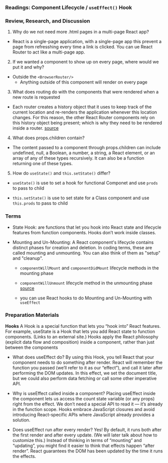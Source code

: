 

### Readings: Component Lifecycle / `useEffect()` Hook

### Review, Research, and Discussion

1. Why do we not need more .html pages in a multi-page React app?

  - React is a single-page application, with a single-page app this  prevent a page from refresshing every time a link is clicked. You can ue React Router to act like a  multi-page app.

2. If we wanted a component to show up on every page, where would we put it and 
why?

  - Outside the `<BrowserRouter/>`
    - Anything outside of this component will render on every page

3. What does routing do with the components that were rendered when a new route is requested

  - Each router creates a history object that it uses to keep track of the current location and re-renders the application whenever this location changes. For this reason, the other React Router components rely on this history object being present; which is why they need to be rendered inside a router. [source](https://medium.com/the-andela-way/understanding-the-fundamentals-of-routing-in-react-b29f806b157e)

4. What does props.children contain?
  
  - The content passed to a component through props.children can include
undefined, null, a Boolean, a number, a string, a React element, or an array of any of these types recursively. It can also be a function returning one of these types. 

5. How do `useState()` and `this.setState()` differ?

  - `useState()` is use to set a hook for functional Componet and use `prods` to pass to child

  - `this.setState()` is use to set state for a Class component and use `this.prods` to pass to child

### Terms

- State Hook: are functions that let you hook into React state and lifecycle features from function components. Hooks don’t work inside classes.

- Mounting and Un-Mounting: A React component's lifecycle contains distinct phases for creation and deletion. In coding terms, these are called mounting and unmounting. You can also think of them as "setup" and "cleanup".
  - `componentWillMount` and `componentDidMount` lifecycle methods in the mounting phase
  - `componentWillUnmount` lifecycle method in the unmounting phase [source](https://learn.co/lessons/react-component-mounting-and-unmounting)

  - you can use React hooks to do Mounting and Un-Mounting with `useEffect`


### Preparation Materials

 **Hooks**
A Hook is a special function that lets you “hook into” React features. For example, useState is a Hook that lets you add React state to function components. (Links to an external site.)
Hooks apply the React philosophy (explicit data flow and composition) inside a component, rather than just between the components


* What does useEffect do? By using this Hook, you tell React that your component needs to do something after render. React will remember the function you passed (we’ll refer to it as our “effect”), and call it later after performing the DOM updates. In this effect, we set the document title, but we could also perform data fetching or call some other imperative API.


* Why is useEffect called inside a component? Placing useEffect inside the component lets us access the count state variable (or any props) right from the effect. We don’t need a special API to read it — it’s already in the function scope. Hooks embrace JavaScript closures and avoid introducing React-specific APIs where JavaScript already provides a solution.


* Does useEffect run after every render? Yes! By default, it runs both after the first render and after every update. (We will later talk about how to customize this.) Instead of thinking in terms of “mounting” and “updating”, you might find it easier to think that effects happen “after render”. React guarantees the DOM has been updated by the time it runs the effects.



